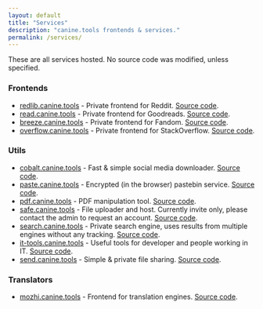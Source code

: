 ```yaml
---
layout: default
title: "Services"
description: "canine.tools frontends & services."
permalink: /services/
---
```

These are all services hosted. No source code was modified, unless specified.

### Frontends
* [redlib.canine.tools](https://redlib.canine.tools/) - Private frontend for Reddit. [Source code](https://github.com/redlib-org/redlib).
* [read.canine.tools](https://read.canine.tools/) - Private frontend for Goodreads. [Source code](https://github.com/nesaku/BiblioReads).
* [breeze.canine.tools](https://breeze.canine.tools/) - Private frontend for Fandom. [Source code](https://gitdab.com/cadence/breezewiki).
* [overflow.canine.tools](https://overflow.canine.tools/) - Private frontend for StackOverflow. [Source code](https://github.com/httpjamesm/AnonymousOverflow).

### Utils
* [cobalt.canine.tools](https://cobalt.canine.tools/) - Fast & simple social media downloader. [Source code](https://github.com/imputnet/cobalt).
* [paste.canine.tools](https://paste.canine.tools/) - Encrypted (in the browser) pastebin service. [Source code](https://github.com/PrivateBin/PrivateBin).
* [pdf.canine.tools](https://pdf.canine.tools/) - PDF manipulation tool. [Source code](https://github.com/Stirling-Tools/Stirling-PDF).
* [safe.canine.tools](https://safe.canine.tools/) - File uploader and host. Currently invite only, please contact the admin to request an account. [Source code](https://github.com/chibisafe/chibisafe).
* [search.canine.tools](https://search.canine.tools/) - Private search engine, uses results from multiple engines without any tracking. [Source code](https://github.com/searxng/searxng).
* [it-tools.canine.tools](https://it-tools.canine.tools/) - Useful tools for developer and people working in IT. [Source code](https://github.com/CorentinTh/it-tools).
* [send.canine.tools](https://send.canine.tools/) - Simple & private file sharing. [Source code](https://github.com/timvisee/send).

### Translators
* [mozhi.canine.tools](https://mozhi.canine.tools/) - Frontend for translation engines. [Source code](https://codeberg.org/aryak/mozhi).